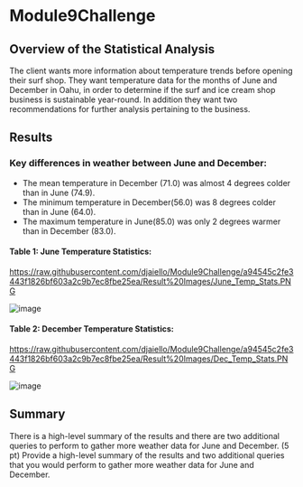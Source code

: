 # Module9Challenge

## Overview of the Statistical Analysis
The client wants more information about temperature trends before opening their surf shop. They want temperature data for the months of June and December in Oahu, in order to determine if the surf and ice cream shop business is sustainable year-round.  In addition they want two recommendations for further analysis pertaining to the business.


## Results

### Key differences in weather between June and December:
- The mean temperature in December (71.0) was almost 4 degrees colder than in June (74.9).
- The minimum temperature in December(56.0) was 8 degrees colder than in June (64.0).
- The maximum temperature in June(85.0) was only 2 degrees warmer than in December (83.0).

#### Table 1: June Temperature Statistics:
https://raw.githubusercontent.com/djaiello/Module9Challenge/a94545c2fe3443f1826bf603a2c9b7ec8fbe25ea/Result%20Images/June_Temp_Stats.PNG

![image](https://user-images.githubusercontent.com/114360511/205823277-5301b745-af8f-42e7-989f-16b5a0dfba5c.png)

#### Table 2: December Temperature Statistics:
https://raw.githubusercontent.com/djaiello/Module9Challenge/a94545c2fe3443f1826bf603a2c9b7ec8fbe25ea/Result%20Images/Dec_Temp_Stats.PNG

![image](https://user-images.githubusercontent.com/114360511/205823196-86445072-7208-4056-b1ff-9704940be0a2.png)


## Summary

There is a high-level summary of the results and there are two additional queries to perform to gather more weather data for June and December. (5 pt)
Provide a high-level summary of the results and two additional queries that you would perform to gather more weather data for June and December.
